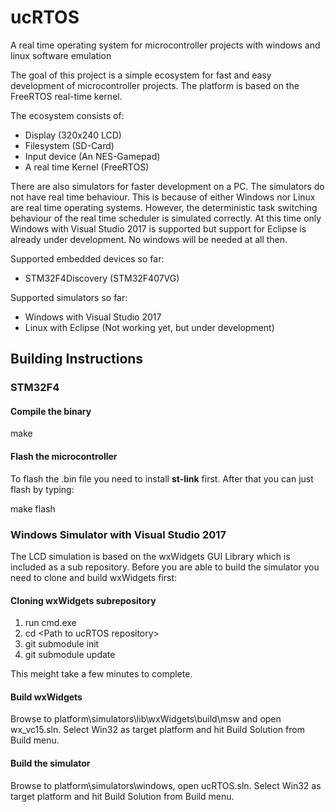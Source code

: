 # ucRTOS
A real time operating system for microcontroller projects with windows and linux software emulation

The goal of this project is a simple ecosystem for fast and easy development of microcontroller projects. The platform is based on the FreeRTOS real-time kernel.

The ecosystem consists of:
- Display (320x240 LCD)
- Filesystem (SD-Card)
- Input device (An NES-Gamepad)
- A real time Kernel (FreeRTOS)

There are also simulators for faster development on a PC. The simulators do not have real time behaviour. This is because of either Windows nor Linux are real time operating systems. However, the deterministic task switching behaviour of the real time scheduler is simulated correctly. At this time only Windows with Visual Studio 2017 is supported but support for Eclipse is already under development. No windows will be needed at all then.

Supported embedded devices so far:
- STM32F4Discovery (STM32F407VG)

Supported simulators so far:
- Windows with Visual Studio 2017
- Linux with Eclipse (Not working yet, but under development)

## Building Instructions

### STM32F4

#### Compile the binary

make

#### Flash the microcontroller

To flash the .bin file you need to install **st-link** first.
After that you can just flash by typing:

make flash

### Windows Simulator with Visual Studio 2017

The LCD simulation is based on the wxWidgets GUI Library which is included as a sub repository. Before you are able to build the simulator you need to clone and build wxWidgets first:

#### Cloning wxWidgets subrepository

1. run cmd.exe
2. cd \<Path to ucRTOS repository\>
3. git submodule init
4. git submodule update

This meight take a few minutes to complete.

#### Build wxWidgets

Browse to platform\simulators\lib\wxWidgets\build\msw and open wx_vc15.sln. Select Win32 as target platform and hit Build Solution from Build menu.

#### Build the simulator

Browse to platform\simulators\windows, open ucRTOS.sln. Select Win32 as target platform and hit Build Solution from Build menu.
